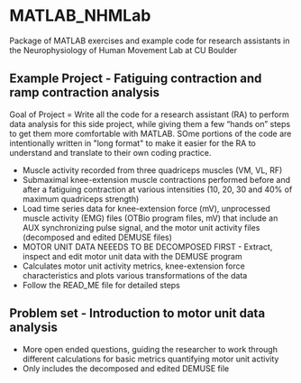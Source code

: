 # MATLAB_NHMLab
Package of MATLAB exercises and example code for research assistants in the Neurophysiology of Human Movement Lab at CU Boulder

Example Project - Fatiguing contraction and ramp contraction analysis
-----------------------------------------------------------------------
Goal of Project = Write all the code for a research assistant (RA) to perform data analysis for this side project, while giving them a few “hands on” steps to get them more comfortable with MATLAB. SOme portions of the code are intentionally written in "long format" to make it easier for the RA to understand and translate to their own coding practice.

-	Muscle activity recorded from three quadriceps muscles (VM, VL, RF)
-	Submaximal knee-extension muscle contractions performed before and after a fatiguing contraction at various intensities (10, 20, 30 and 40% of maximum quadriceps strength)
-	Load time series data for knee-extension force (mV), unprocessed muscle activity (EMG) files (OTBio program files, mV) that include an AUX synchronizing pulse signal, and the motor unit activity files (decomposed and edited DEMUSE files)
-	MOTOR UNIT DATA NEEEDS TO BE DECOMPOSED FIRST - Extract, inspect and edit motor unit data with the DEMUSE program
-	Calculates motor unit activity metrics, knee-extension force characteristics and plots various transformations of the data
-	Follow the READ_ME file for detailed steps


Problem set - Introduction to motor unit data analysis
-----------------------------------------------------------------------
- More open ended questions, guiding the researcher to work through different calculations for basic metrics quantifying motor unit activity
- Only includes the decomposed and edited DEMUSE file
